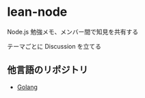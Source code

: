 # lean-node
Node.js 勉強メモ、メンバー間で知見を共有する

テーマごとに Discussion を立てる

## 他言語のリポジトリ

- [Golang](https://github.com/youngeek-0410/learn-golang)
